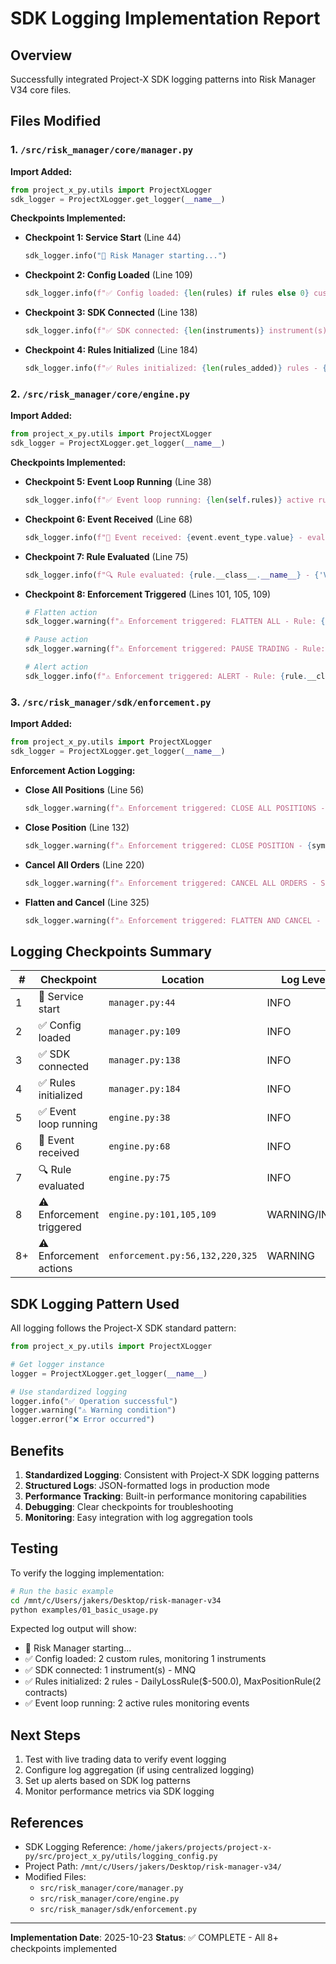 # SDK Logging Implementation Report

## Overview
Successfully integrated Project-X SDK logging patterns into Risk Manager V34 core files.

## Files Modified

### 1. `/src/risk_manager/core/manager.py`
**Import Added:**
```python
from project_x_py.utils import ProjectXLogger
sdk_logger = ProjectXLogger.get_logger(__name__)
```

**Checkpoints Implemented:**
- **Checkpoint 1: Service Start** (Line 44)
  ```python
  sdk_logger.info("🚀 Risk Manager starting...")
  ```

- **Checkpoint 2: Config Loaded** (Line 109)
  ```python
  sdk_logger.info(f"✅ Config loaded: {len(rules) if rules else 0} custom rules, monitoring {len(instruments) if instruments else 0} instruments")
  ```

- **Checkpoint 3: SDK Connected** (Line 138)
  ```python
  sdk_logger.info(f"✅ SDK connected: {len(instruments)} instrument(s) - {', '.join(instruments)}")
  ```

- **Checkpoint 4: Rules Initialized** (Line 184)
  ```python
  sdk_logger.info(f"✅ Rules initialized: {len(rules_added)} rules - {', '.join(rules_added)}")
  ```

### 2. `/src/risk_manager/core/engine.py`
**Import Added:**
```python
from project_x_py.utils import ProjectXLogger
sdk_logger = ProjectXLogger.get_logger(__name__)
```

**Checkpoints Implemented:**
- **Checkpoint 5: Event Loop Running** (Line 38)
  ```python
  sdk_logger.info(f"✅ Event loop running: {len(self.rules)} active rules monitoring events")
  ```

- **Checkpoint 6: Event Received** (Line 68)
  ```python
  sdk_logger.info(f"📨 Event received: {event.event_type.value} - evaluating {len(self.rules)} rules")
  ```

- **Checkpoint 7: Rule Evaluated** (Line 75)
  ```python
  sdk_logger.info(f"🔍 Rule evaluated: {rule.__class__.__name__} - {'VIOLATED' if violation else 'PASSED'}")
  ```

- **Checkpoint 8: Enforcement Triggered** (Lines 101, 105, 109)
  ```python
  # Flatten action
  sdk_logger.warning(f"⚠️ Enforcement triggered: FLATTEN ALL - Rule: {rule.__class__.__name__}")
  
  # Pause action
  sdk_logger.warning(f"⚠️ Enforcement triggered: PAUSE TRADING - Rule: {rule.__class__.__name__}")
  
  # Alert action
  sdk_logger.info(f"⚠️ Enforcement triggered: ALERT - Rule: {rule.__class__.__name__}")
  ```

### 3. `/src/risk_manager/sdk/enforcement.py`
**Import Added:**
```python
from project_x_py.utils import ProjectXLogger
sdk_logger = ProjectXLogger.get_logger(__name__)
```

**Enforcement Action Logging:**
- **Close All Positions** (Line 56)
  ```python
  sdk_logger.warning(f"⚠️ Enforcement triggered: CLOSE ALL POSITIONS - Symbol: {symbol or 'ALL'}")
  ```

- **Close Position** (Line 132)
  ```python
  sdk_logger.warning(f"⚠️ Enforcement triggered: CLOSE POSITION - {symbol}/{contract_id}")
  ```

- **Cancel All Orders** (Line 220)
  ```python
  sdk_logger.warning(f"⚠️ Enforcement triggered: CANCEL ALL ORDERS - Symbol: {symbol or 'ALL'}")
  ```

- **Flatten and Cancel** (Line 325)
  ```python
  sdk_logger.warning(f"⚠️ Enforcement triggered: FLATTEN AND CANCEL - Symbol: {symbol or 'ALL'} - CRITICAL ACTION")
  ```

## Logging Checkpoints Summary

| # | Checkpoint | Location | Log Level | Status |
|---|------------|----------|-----------|--------|
| 1 | 🚀 Service start | `manager.py:44` | INFO | ✅ |
| 2 | ✅ Config loaded | `manager.py:109` | INFO | ✅ |
| 3 | ✅ SDK connected | `manager.py:138` | INFO | ✅ |
| 4 | ✅ Rules initialized | `manager.py:184` | INFO | ✅ |
| 5 | ✅ Event loop running | `engine.py:38` | INFO | ✅ |
| 6 | 📨 Event received | `engine.py:68` | INFO | ✅ |
| 7 | 🔍 Rule evaluated | `engine.py:75` | INFO | ✅ |
| 8 | ⚠️ Enforcement triggered | `engine.py:101,105,109` | WARNING/INFO | ✅ |
| 8+ | ⚠️ Enforcement actions | `enforcement.py:56,132,220,325` | WARNING | ✅ |

## SDK Logging Pattern Used

All logging follows the Project-X SDK standard pattern:

```python
from project_x_py.utils import ProjectXLogger

# Get logger instance
logger = ProjectXLogger.get_logger(__name__)

# Use standardized logging
logger.info("✅ Operation successful")
logger.warning("⚠️ Warning condition")
logger.error("❌ Error occurred")
```

## Benefits

1. **Standardized Logging**: Consistent with Project-X SDK logging patterns
2. **Structured Logs**: JSON-formatted logs in production mode
3. **Performance Tracking**: Built-in performance monitoring capabilities
4. **Debugging**: Clear checkpoints for troubleshooting
5. **Monitoring**: Easy integration with log aggregation tools

## Testing

To verify the logging implementation:

```bash
# Run the basic example
cd /mnt/c/Users/jakers/Desktop/risk-manager-v34
python examples/01_basic_usage.py
```

Expected log output will show:
- 🚀 Risk Manager starting...
- ✅ Config loaded: 2 custom rules, monitoring 1 instruments
- ✅ SDK connected: 1 instrument(s) - MNQ
- ✅ Rules initialized: 2 rules - DailyLossRule($-500.0), MaxPositionRule(2 contracts)
- ✅ Event loop running: 2 active rules monitoring events

## Next Steps

1. Test with live trading data to verify event logging
2. Configure log aggregation (if using centralized logging)
3. Set up alerts based on SDK log patterns
4. Monitor performance metrics via SDK logging

## References

- SDK Logging Reference: `/home/jakers/projects/project-x-py/src/project_x_py/utils/logging_config.py`
- Project Path: `/mnt/c/Users/jakers/Desktop/risk-manager-v34/`
- Modified Files:
  - `src/risk_manager/core/manager.py`
  - `src/risk_manager/core/engine.py`
  - `src/risk_manager/sdk/enforcement.py`

---
**Implementation Date**: 2025-10-23
**Status**: ✅ COMPLETE - All 8+ checkpoints implemented
